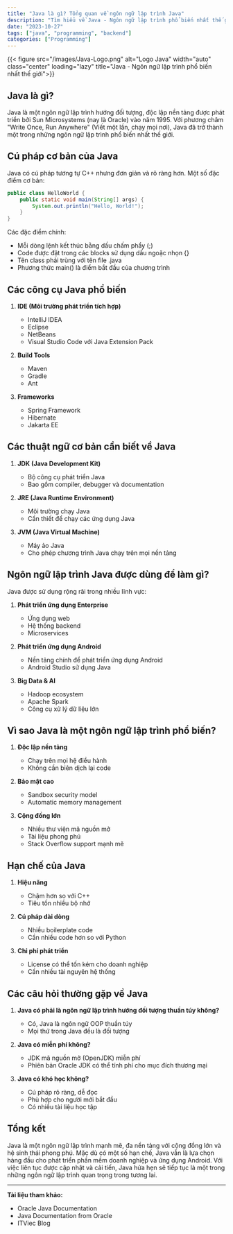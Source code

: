 ```yaml
---
title: "Java là gì? Tổng quan về ngôn ngữ lập trình Java"
description: "Tìm hiểu về Java - Ngôn ngữ lập trình phổ biến nhất thế giới"
date: "2023-10-27"
tags: ["java", "programming", "backend"]
categories: ["Programming"]
---
```


{{< figure src="/images/Java-Logo.png" alt="Logo Java" width="auto" class="center" loading="lazy" title="Java - Ngôn ngữ lập trình phổ biến nhất thế giới">}}

## Java là gì?

Java là một ngôn ngữ lập trình hướng đối tượng, độc lập nền tảng được phát triển bởi Sun Microsystems (nay là Oracle) vào năm 1995. Với phương châm "Write Once, Run Anywhere" (Viết một lần, chạy mọi nơi), Java đã trở thành một trong những ngôn ngữ lập trình phổ biến nhất thế giới.

## Cú pháp cơ bản của Java

Java có cú pháp tương tự C++ nhưng đơn giản và rõ ràng hơn. Một số đặc điểm cơ bản:

```java
public class HelloWorld {
    public static void main(String[] args) {
        System.out.println("Hello, World!");
    }
}
```

Các đặc điểm chính:
- Mỗi dòng lệnh kết thúc bằng dấu chấm phẩy (;)
- Code được đặt trong các blocks sử dụng dấu ngoặc nhọn {}
- Tên class phải trùng với tên file .java
- Phương thức main() là điểm bắt đầu của chương trình

## Các công cụ Java phổ biến

1. **IDE (Môi trường phát triển tích hợp)**
   - IntelliJ IDEA
   - Eclipse
   - NetBeans
   - Visual Studio Code với Java Extension Pack

2. **Build Tools**
   - Maven
   - Gradle
   - Ant

3. **Frameworks**
   - Spring Framework
   - Hibernate
   - Jakarta EE

## Các thuật ngữ cơ bản cần biết về Java

1. **JDK (Java Development Kit)**
   - Bộ công cụ phát triển Java
   - Bao gồm compiler, debugger và documentation

2. **JRE (Java Runtime Environment)**
   - Môi trường chạy Java
   - Cần thiết để chạy các ứng dụng Java

3. **JVM (Java Virtual Machine)**
   - Máy ảo Java
   - Cho phép chương trình Java chạy trên mọi nền tảng

## Ngôn ngữ lập trình Java được dùng để làm gì?

Java được sử dụng rộng rãi trong nhiều lĩnh vực:

1. **Phát triển ứng dụng Enterprise**
   - Ứng dụng web
   - Hệ thống backend
   - Microservices

2. **Phát triển ứng dụng Android**
   - Nền tảng chính để phát triển ứng dụng Android
   - Android Studio sử dụng Java

3. **Big Data & AI**
   - Hadoop ecosystem
   - Apache Spark
   - Công cụ xử lý dữ liệu lớn

## Vì sao Java là một ngôn ngữ lập trình phổ biến?

1. **Độc lập nền tảng**
   - Chạy trên mọi hệ điều hành
   - Không cần biên dịch lại code

2. **Bảo mật cao**
   - Sandbox security model
   - Automatic memory management

3. **Cộng đồng lớn**
   - Nhiều thư viện mã nguồn mở
   - Tài liệu phong phú
   - Stack Overflow support mạnh mẽ

## Hạn chế của Java

1. **Hiệu năng**
   - Chậm hơn so với C++
   - Tiêu tốn nhiều bộ nhớ

2. **Cú pháp dài dòng**
   - Nhiều boilerplate code
   - Cần nhiều code hơn so với Python

3. **Chi phí phát triển**
   - License có thể tốn kém cho doanh nghiệp
   - Cần nhiều tài nguyên hệ thống

## Các câu hỏi thường gặp về Java

1. **Java có phải là ngôn ngữ lập trình hướng đối tượng thuần túy không?**
   - Có, Java là ngôn ngữ OOP thuần túy
   - Mọi thứ trong Java đều là đối tượng

2. **Java có miễn phí không?**
   - JDK mã nguồn mở (OpenJDK) miễn phí
   - Phiên bản Oracle JDK có thể tính phí cho mục đích thương mại

3. **Java có khó học không?**
   - Cú pháp rõ ràng, dễ đọc
   - Phù hợp cho người mới bắt đầu
   - Có nhiều tài liệu học tập

## Tổng kết

Java là một ngôn ngữ lập trình mạnh mẽ, đa nền tảng với cộng đồng lớn và hệ sinh thái phong phú. Mặc dù có một số hạn chế, Java vẫn là lựa chọn hàng đầu cho phát triển phần mềm doanh nghiệp và ứng dụng Android. Với việc liên tục được cập nhật và cải tiến, Java hứa hẹn sẽ tiếp tục là một trong những ngôn ngữ lập trình quan trọng trong tương lai.

---
**Tài liệu tham khảo:**
- Oracle Java Documentation
- Java Documentation from Oracle
- ITViec Blog